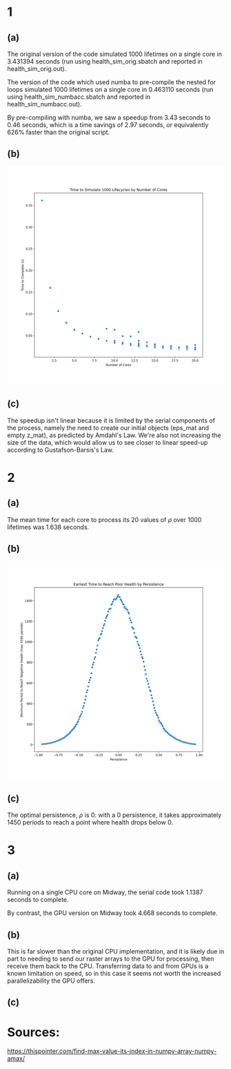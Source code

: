 # 1
## (a)

The original version of the code simulated 1000 lifetimes on a single core in 3.431394 seconds (run using health_sim_orig.sbatch and reported in health_sim_orig.out).  
  
The version of the code which used numba to pre-compile the nested for loops simulated 1000 lifetimes on a single core in 0.463110 seconds (run using health_sim_numbacc.sbatch and reported in health_sim_numbacc.out).  
  
By pre-compiling with numba, we saw a speedup from 3.43 seconds to 0.46 seconds, which is a time savings of 2.97 seconds, or equivalently 626% faster than the original script.  
  
## (b)
  
![Time to Simulate against Number of Cores](simtime_cores.png)

## (c)

The speedup isn't linear because it is limited by the serial components of the process, namely the need to create our initial objects (eps_mat and empty z_mat), as predicted by Amdahl's Law. We're also not increasing the size of the data, which would allow us to see closer to linear speed-up according to Gustafson-Barsis's Law. 


# 2
## (a)
  
The mean time for each core to process its 20 values of $\rho$ over 1000 lifetimes was 1.638 seconds.  
  
## (b)
  
![Time to Reach Negative Health by Persistence](rho_tests.png)  

## (c)
  
The optimal persistence, $\rho$ is 0: with a 0 persistence, it takes approximately 1450 periods to reach a point where health drops below 0. 
  

# 3
## (a)

Running on a single CPU core on Midway, the serial code took 1.1387 seconds to complete.  
  
By contrast, the GPU version on Midway took 4.668 seconds to complete.   

## (b)
  
This is far slower than the original CPU implementation, and it is likely due in part to needing to send our raster arrays to the GPU for processing, then receive them back to the CPU. Transferring data to and from GPUs is a known limitation on speed, so in this case it seems not worth the increased parallelizability the GPU offers.  
  
## (c)








# Sources:

https://thispointer.com/find-max-value-its-index-in-numpy-array-numpy-amax/
